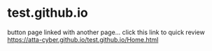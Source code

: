 # test.github.io
button page linked with another page... click this link to quick review
https://atta-cyber.github.io/test.github.io/Home.html 
